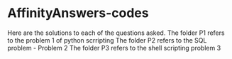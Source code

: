 # AffinityAnswers-codes

Here are the solutions to each of the questions asked. 
The folder P1 refers to the problem 1 of python scrripting
The folder P2 refers to the SQL problem - Problem 2
The folder P3 refers to the shell scripting problem 3

